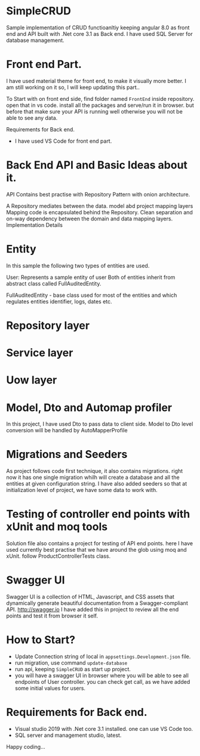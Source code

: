 # SimpleCRUD

Sample implementation of CRUD functioanltiy keeping angular 8.0 as front end and API built with .Net core 3.1 as Back end. I have used SQL Server for database management.

# Front end Part.

I have used material theme for front end, to make it visually more better. I am still working on it so, I will keep updating this part..

To Start with on front end side, find folder named `FrontEnd` inside repository. open that in vs code. install all the packages and serve/run it in browser. but before that make sure your API is running well otherwise you will not be able to see any data.

 Requirements for Back end.
 
- I have used VS Code for front end part. 

# Back End API and Basic Ideas about it.

API Contains best practise with Repository Pattern with onion architecture.

A Repository mediates between the data. model abd project mapping layers
Mapping code is encapsulated behind the Repository.
Clean separation and on-way dependency between the domain and data mapping layers.
Implementation Details

# Entity
In this sample the following two types of entities are used.

User: Represents a sample entity of user
Both of entities inherit from abstract class called FullAuditedEntity.

FullAuditedEntity - base class used for most of the entities and which regulates entities identifier, logs, dates etc.

# Repository layer
# Service layer
# Uow layer

# Model, Dto and Automap profiler

In this project, I have used Dto to pass data to client side. Model to Dto level conversion will be handled by AutoMapperProfile

# Migrations and Seeders 

As project follows code first technique, it also contains migrations. right now it has one single migration whilh will create a database and all the entities at given configuration string.
I have also added seeders so that at initialization level of project, we have some data to work with.

# Testing of controller end points with xUnit and moq tools

Solution file also contains a project for testing of API end points. here I have used currently best practise that we have around the glob using moq and xUnit.
follow ProductControllerTests class.

# Swagger UI

Swagger UI is a collection of HTML, Javascript, and CSS assets that dynamically generate beautiful documentation from a Swagger-compliant API. http://swagger.io
I have added  this in project to review all the end points and test it from browser it self.

# How to Start?

 - Update Connection string of local in `appsettings.Development.json` file.
 - run migration, use command `update-database`
 - run api, keeping `SimpleCRUD` as start up project.
 - you will have a swagger UI in browser where you will be able to see all endpoints of User controller. you can check get call, as we have added some initial values for users.
 
# Requirements for Back end.

 - Visual studio 2019 with .Net core 3.1 installed. one can use VS Code too.
 - SQL server and management studio, latest. 
 
 Happy coding...


